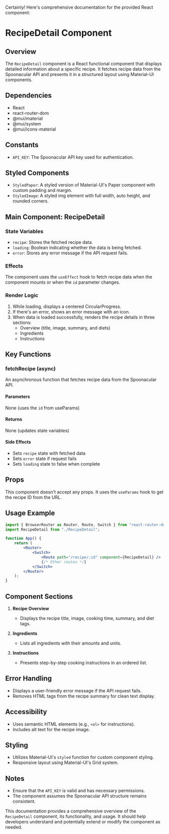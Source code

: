 Certainly! Here's comprehensive documentation for the provided React component:

# RecipeDetail Component

## Overview

The `RecipeDetail` component is a React functional component that displays detailed information about a specific recipe. It fetches recipe data from the Spoonacular API and presents it in a structured layout using Material-UI components.

## Dependencies

-   React
-   react-router-dom
-   @mui/material
-   @mui/system
-   @mui/icons-material

## Constants

-   `API_KEY`: The Spoonacular API key used for authentication.

## Styled Components

-   `StyledPaper`: A styled version of Material-UI's Paper component with custom padding and margin.
-   `StyledImage`: A styled img element with full width, auto height, and rounded corners.

## Main Component: RecipeDetail

### State Variables

-   `recipe`: Stores the fetched recipe data.
-   `loading`: Boolean indicating whether the data is being fetched.
-   `error`: Stores any error message if the API request fails.

### Effects

The component uses the `useEffect` hook to fetch recipe data when the component mounts or when the `id` parameter changes.

### Render Logic

1. While loading, displays a centered CircularProgress.
2. If there's an error, shows an error message with an icon.
3. When data is loaded successfully, renders the recipe details in three sections:
    - Overview (title, image, summary, and diets)
    - Ingredients
    - Instructions

## Key Functions

### fetchRecipe (async)

An asynchronous function that fetches recipe data from the Spoonacular API.

#### Parameters

None (uses the `id` from useParams)

#### Returns

None (updates state variables)

#### Side Effects

-   Sets `recipe` state with fetched data
-   Sets `error` state if request fails
-   Sets `loading` state to false when complete

## Props

This component doesn't accept any props. It uses the `useParams` hook to get the recipe ID from the URL.

## Usage Example

```jsx
import { BrowserRouter as Router, Route, Switch } from "react-router-dom";
import RecipeDetail from "./RecipeDetail";

function App() {
    return (
        <Router>
            <Switch>
                <Route path="/recipe/:id" component={RecipeDetail} />
                {/* Other routes */}
            </Switch>
        </Router>
    );
}
```

## Component Sections

1. **Recipe Overview**

    - Displays the recipe title, image, cooking time, summary, and diet tags.

2. **Ingredients**

    - Lists all ingredients with their amounts and units.

3. **Instructions**
    - Presents step-by-step cooking instructions in an ordered list.

## Error Handling

-   Displays a user-friendly error message if the API request fails.
-   Removes HTML tags from the recipe summary for clean text display.

## Accessibility

-   Uses semantic HTML elements (e.g., `<ol>` for instructions).
-   Includes alt text for the recipe image.

## Styling

-   Utilizes Material-UI's `styled` function for custom component styling.
-   Responsive layout using Material-UI's Grid system.

## Notes

-   Ensure that the `API_KEY` is valid and has necessary permissions.
-   The component assumes the Spoonacular API structure remains consistent.

This documentation provides a comprehensive overview of the `RecipeDetail` component, its functionality, and usage. It should help developers understand and potentially extend or modify the component as needed.

